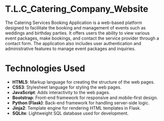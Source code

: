 # T.L.C_Catering_Company_Website
The Catering Services Booking Application is a web-based platform designed to facilitate the 
booking and management of events such as weddings and birthday parties. It offers users 
the ability to view various event packages, make bookings, and contact the service provider 
through a contact form. The application also includes user authentication and 
administrative features to manage event packages and inquiries.

# Technologies Used
- **HTML5**: Markup language for creating the structure of the web pages.
- **CSS3**: Stylesheet language for styling the web pages.
- **JavaScript**: Adds interactivity to the web pages.
- **Bootstrap**: Front-end framework for responsive and mobile-first design.
- **Python (Flask)**: Back-end framework for handling server-side logic.
- **Jinja2**: Template engine for rendering HTML templates in Flask.
- **SQLite**: Lightweight SQL database used for development.
